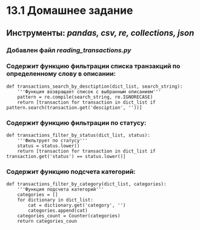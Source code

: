 # 13.1 **Домашнее задание**

## Инструменты: *pandas, csv, re, collections, json*

### Добавлен файл *reading_transactions.py*

### Содержит функцию фильтрации списка транзакций по определенному слову в описании:
```
def transactions_search_by_desctiption(dict_list, search_string):
    '''Функция возвращает список с выбранным описанием'''
    pattern = re.compile(search_string, re.IGNORECASE)
    return [transaction for transaction in dict_list if pattern.search(transaction.get('desciption', ''))]
```

### Содержит функцию фильтрации по статусу:
```
def transactions_filter_by_status(dict_list, status):
    '''Фильтрует по статусу'''
    status = status.lower()
    return [transaction for transaction in dict_list if transaction.get('status') == status.lower()]
```

### Содержит функцию подсчета категорий:
```
def transactions_filter_by_category(dict_list, categories):
    '''Функция подсчета категорий'''
    categories = []
    for dictionary in dict_list:
        cat = dictionary.get('category', '')
        categories.append(cat)
    categories_count = Counter(categories)
    return categories_coun
```


